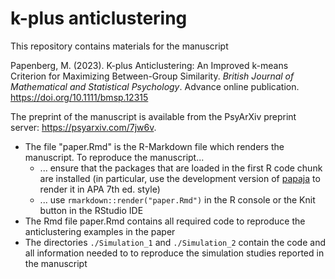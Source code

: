 # k-plus anticlustering

This repository contains materials for the manuscript

Papenberg, M. (2023). K-plus Anticlustering: An Improved k-means Criterion for Maximizing Between-Group Similarity. *British Journal of Mathematical and Statistical Psychology*. Advance online publication. https://doi.org/10.1111/bmsp.12315

The preprint of the manuscript is available from the PsyArXiv preprint server: https://psyarxiv.com/7jw6v.

- The file "paper.Rmd" is the R-Markdown file which renders the manuscript. To reproduce the manuscript...
  * ... ensure that the packages that are loaded in the first R code chunk are installed (in particular, use the development version of [papaja](https://github.com/crsh/papaja) to render it in APA 7th ed. style)
  * ... use `rmarkdown::render("paper.Rmd")` in the R console or the Knit button in the RStudio IDE
- The Rmd file paper.Rmd contains all required code to reproduce the anticlustering examples in the paper
- The directories `./Simulation_1` and `./Simulation_2` contain the code and all information needed to to reproduce the simulation studies reported in the manuscript
